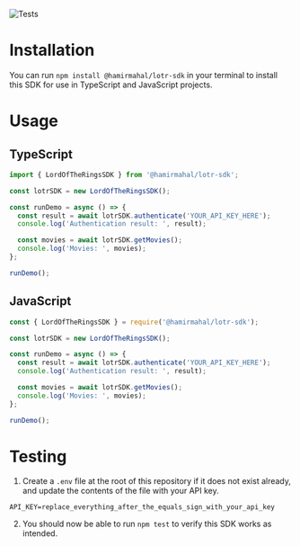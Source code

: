 ![Tests](https://github.com/hamirmahal/lotr-sdk/actions/workflows/test.yml/badge.svg)

# Installation

You can run `npm install @hamirmahal/lotr-sdk` in your terminal to install this SDK for use in TypeScript and JavaScript projects.

# Usage

## TypeScript

```typescript
import { LordOfTheRingsSDK } from '@hamirmahal/lotr-sdk';

const lotrSDK = new LordOfTheRingsSDK();

const runDemo = async () => {
  const result = await lotrSDK.authenticate('YOUR_API_KEY_HERE');
  console.log('Authentication result: ', result);

  const movies = await lotrSDK.getMovies();
  console.log('Movies: ', movies);
};

runDemo();
```

## JavaScript

```javascript
const { LordOfTheRingsSDK } = require('@hamirmahal/lotr-sdk');

const lotrSDK = new LordOfTheRingsSDK();

const runDemo = async () => {
  const result = await lotrSDK.authenticate('YOUR_API_KEY_HERE');
  console.log('Authentication result: ', result);

  const movies = await lotrSDK.getMovies();
  console.log('Movies: ', movies);
};

runDemo();
```

# Testing

1. Create a `.env` file at the root of this repository if it does not exist already, and update the contents of the file with your API key.

```
API_KEY=replace_everything_after_the_equals_sign_with_your_api_key
```

2. You should now be able to run `npm test` to verify this SDK works as intended.
